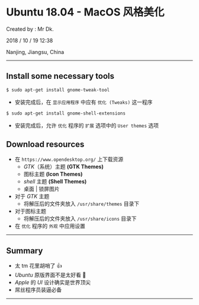 # Ubuntu 18.04 - MacOS 风格美化

Created by : Mr Dk.

2018 / 10 / 19 12:38

Nanjing, Jiangsu, China

---

## Install some necessary tools

```bash
$ sudo apt-get install gnome-tweak-tool
```

* 安装完成后，在 `显示应用程序` 中应有 `优化 (Tweaks)` 这一程序

```bash
$ sudo apt-get install gnome-shell-extensions
```

* 安装完成后，允许 `优化` 程序的 `扩展` 选项中的 `User themes` 选项

## Download resources

* 在 `https://www.opendesktop.org/` 上下载资源
  * *GTK*（系统）主题 **(GTK Themes)**
  * 图标主题 **(Icon Themes)**
  * *shell* 主题 **(Shell Themes)**
  * 桌面 | 锁屏图片
* 对于 *GTK* 主题
  * 将解压后的文件夹放入 `/usr/share/themes` 目录下
* 对于图标主题
  * 将解压后的文件夹放入 `/usr/share/icons` 目录下
* 在 `优化` 程序的 `外观` 中应用设置

---

## Summary

* 太 tm 花里胡哨了 👍
* *Ubuntu* 原版界面不是太好看 💩
* *Apple* 的 *UI* 设计确实是世界顶尖
* 屌丝程序员装逼必备

---

